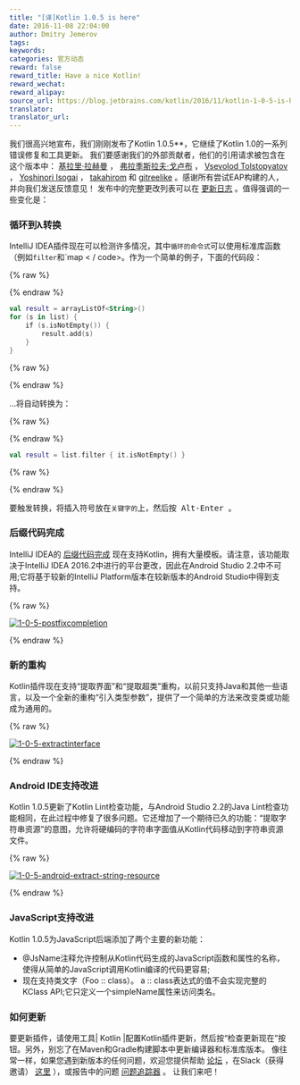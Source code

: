 ```yaml
---
title: "[译]Kotlin 1.0.5 is here"
date: 2016-11-08 22:04:00
author: Dmitry Jemerov
tags:
keywords:
categories: 官方动态
reward: false
reward_title: Have a nice Kotlin!
reward_wechat:
reward_alipay:
source_url: https://blog.jetbrains.com/kotlin/2016/11/kotlin-1-0-5-is-here/
translator:
translator_url:
---
```


我们很高兴地宣布，我们刚刚发布了Kotlin 1.0.5**，它继续了Kotlin 1.0的一系列错误修复和工具更新。
我们要感谢我们的外部贡献者，他们的引用请求被包含在这个版本中： [基拉里·拉赫曼](https://github.com/cypressious) ， [弗拉季斯拉夫·戈卢布](https://github.com/ensirius) ， [Vsevolod Tolstopyatov](https://github.com/qwwdfsad) ， [Yoshinori Isogai](https://github.com/shiraji) ， [takahirom](https://github.com/takahirom) 和 [gitreelike](https://github.com/gitreelike) 。感谢所有尝试EAP构建的人，并向我们发送反馈意见！
发布中的完整更改列表可以在 [更新日志](https://github.com/JetBrains/kotlin/blob/1.0.5/ChangeLog.md) 。值得强调的一些变化是：
### 循环到λ转换

IntelliJ IDEA插件现在可以检测许多情况，其中`循环的命令式`可以使用标准库函数（例如`filter`和`map < / code>。作为一个简单的例子，下面的代码段：

{% raw %}
<p></p>
{% endraw %}

```kotlin
val result = arrayListOf<String>()
for (s in list) {
    if (s.isNotEmpty()) {
        result.add(s)
    }
}
```

{% raw %}
<p></p>
{% endraw %}

...将自动转换为：

{% raw %}
<p></p>
{% endraw %}

```kotlin
val result = list.filter { it.isNotEmpty() }
```

{% raw %}
<p></p>
{% endraw %}

要触发转换，将插入符号放在`关键字的`上，然后按<kbd> Alt-Enter </kbd>。<br/>
<span id =“more-4350”> </span>
### 后缀代码完成

IntelliJ IDEA的 [后缀代码完成](https://blog.jetbrains.com/idea/2014/03/postfix-completion/) 现在支持Kotlin，拥有大量模板。请注意，该功能取决于IntelliJ IDEA 2016.2中进行的平台更改，因此在Android Studio 2.2中不可用;它将基于较新的IntelliJ Platform版本在较新版本的Android Studio中得到支持。

{% raw %}
<p><a href="https://i2.wp.com/blog.jetbrains.com/kotlin/files/2016/11/1.0.5-postfixCompletion.png?ssl=1" rel="attachment wp-att-4358"><img alt="1-0-5-postfixcompletion" class="alignnone size-full wp-image-4358" data-recalc-dims="1" src="https://i2.wp.com/blog.jetbrains.com/kotlin/files/2016/11/1.0.5-postfixCompletion.png?resize=640%2C465&amp;ssl=1"/></a></p>
{% endraw %}

### 新的重构

Kotlin插件现在支持“提取界面”和“提取超类”重构，以前只支持Java和其他一些语言，以及一个全新的重构“引入类型参数”，提供了一个简单的方法来改变类或功能成为通用的。

{% raw %}
<p><a href="https://i2.wp.com/blog.jetbrains.com/kotlin/files/2016/11/1.0.5-extractInterface.png?ssl=1" rel="attachment wp-att-4359"><img alt="1-0-5-extractinterface" class="alignnone size-full wp-image-4359" data-recalc-dims="1" src="https://i2.wp.com/blog.jetbrains.com/kotlin/files/2016/11/1.0.5-extractInterface.png?resize=640%2C363&amp;ssl=1"/></a></p>
{% endraw %}

### Android IDE支持改进

Kotlin 1.0.5更新了Kotlin Lint检查功能，与Android Studio 2.2的Java Lint检查功能相同，在此过程中修复了很多问题。它还增加了一个期待已久的功能：“提取字符串资源”的意图，允许将硬编码的字符串字面值从Kotlin代码移动到字符串资源文件。

{% raw %}
<p><a href="https://i2.wp.com/blog.jetbrains.com/kotlin/files/2016/11/1.0.5-android-extract-string-resource.png?ssl=1" rel="attachment wp-att-4357"><img alt="1-0-5-android-extract-string-resource" class="alignnone size-full wp-image-4357" data-recalc-dims="1" src="https://i2.wp.com/blog.jetbrains.com/kotlin/files/2016/11/1.0.5-android-extract-string-resource.png?resize=640%2C188&amp;ssl=1"/></a></p>
{% endraw %}

### JavaScript支持改进

Kotlin 1.0.5为JavaScript后端添加了两个主要的新功能：

* @JsName注释允许控制从Kotlin代码生成的JavaScript函数和属性的名称，使得从简单的JavaScript调用Kotlin编译的代码更容易;
* 现在支持类文字（Foo :: class）。 a :: class表达式的值不会实现完整的KClass API;它只定义一个simpleName属性来访问类名。

### 如何更新

要更新插件，请使用工具| Kotlin |配置Kotlin插件更新，然后按“检查更新现在”按钮。另外，别忘了在Maven和Gradle构建脚本中更新编译器和标准库版本。
像往常一样，如果您遇到新版本的任何问题，欢迎您提供帮助 [论坛](https://discuss.kotlinlang.org/) ，在Slack（获得邀请） [这里](http://kotlinslackin.herokuapp.com/) ），或报告中的问题 [问题追踪器](https://youtrack.jetbrains.com/issues/KT) 。
让我们来吧！
